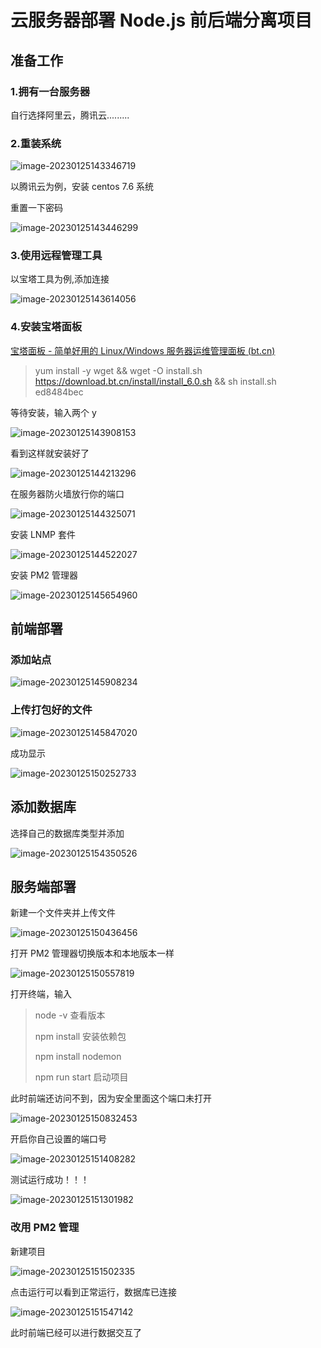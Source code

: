 # 云服务器部署 Node.js 前后端分离项目

## 准备工作

### 1.拥有一台服务器

自行选择阿里云，腾讯云.........

### 2.重装系统

![image-20230125143346719](../public/img/1.png)

以腾讯云为例，安装 centos 7.6 系统

重置一下密码

![image-20230125143446299](../public/img/2.png)

### 3.使用远程管理工具

以宝塔工具为例,添加连接

![image-20230125143614056](../public/img/3.png)

### 4.安装宝塔面板

[宝塔面板 - 简单好用的 Linux/Windows 服务器运维管理面板 (bt.cn)](https://www.bt.cn/new/index.html)

> yum install -y wget && wget -O install.sh https://download.bt.cn/install/install_6.0.sh && sh install.sh ed8484bec

等待安装，输入两个 y

![image-20230125143908153](../public/img/4.png)

看到这样就安装好了

![image-20230125144213296](../public/img/5.png)

在服务器防火墙放行你的端口

![image-20230125144325071](../public/img/6.png)

安装 LNMP 套件

![image-20230125144522027](../public/img/7.png)

安装 PM2 管理器

![image-20230125145654960](../public/img/8.png)

## 前端部署

### 添加站点

![image-20230125145908234](../public/img/10.png)

### 上传打包好的文件

![image-20230125145847020](../public/img/9.png)

成功显示

![image-20230125150252733](../public/img/image-20230125150252733.png)

## 添加数据库

选择自己的数据库类型并添加

![image-20230125154350526](../public/img/20.png)

## 服务端部署

新建一个文件夹并上传文件

![image-20230125150436456](../public/img/12.png)

打开 PM2 管理器切换版本和本地版本一样

![image-20230125150557819](../public/img/13.png)

打开终端，输入

> node -v 查看版本
>
> npm install 安装依赖包
>
> npm install nodemon
>
> npm run start 启动项目

此时前端还访问不到，因为安全里面这个端口未打开

![image-20230125150832453](../public/img/15.png)

开启你自己设置的端口号

![image-20230125151408282](../public/img/17.png)

测试运行成功！！！

![image-20230125151301982](../public/img/16.png)

### 改用 PM2 管理

新建项目

![image-20230125151502335](../public/img/18.png)

点击运行可以看到正常运行，数据库已连接

![image-20230125151547142](../public/img/19.png)

此时前端已经可以进行数据交互了
